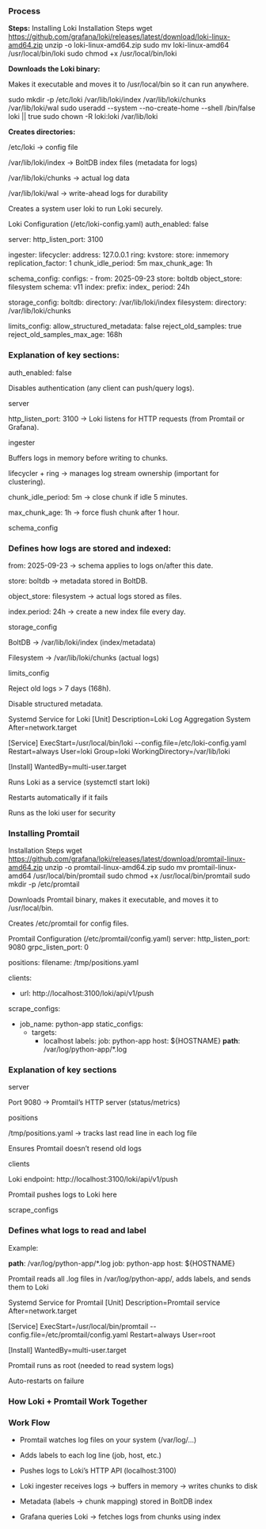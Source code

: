 ### Process ####

**Steps:**
Installing Loki
Installation Steps
wget https://github.com/grafana/loki/releases/latest/download/loki-linux-amd64.zip
unzip -o loki-linux-amd64.zip
sudo mv loki-linux-amd64 /usr/local/bin/loki
sudo chmod +x /usr/local/bin/loki


**Downloads the Loki binary:**

Makes it executable and moves it to /usr/local/bin so it can run anywhere.

sudo mkdir -p /etc/loki /var/lib/loki/index /var/lib/loki/chunks /var/lib/loki/wal
sudo useradd --system --no-create-home --shell /bin/false loki || true
sudo chown -R loki:loki /var/lib/loki


**Creates directories:**

/etc/loki → config file

/var/lib/loki/index → BoltDB index files (metadata for logs)

/var/lib/loki/chunks → actual log data

/var/lib/loki/wal → write-ahead logs for durability

Creates a system user loki to run Loki securely.

Loki Configuration (/etc/loki-config.yaml)
auth_enabled: false

server:
  http_listen_port: 3100

ingester:
  lifecycler:
    address: 127.0.0.1
    ring:
      kvstore:
        store: inmemory
      replication_factor: 1
  chunk_idle_period: 5m
  max_chunk_age: 1h

schema_config:
  configs:
    - from: 2025-09-23
      store: boltdb
      object_store: filesystem
      schema: v11
      index:
        prefix: index_
        period: 24h

storage_config:
  boltdb:
    directory: /var/lib/loki/index
  filesystem:
    directory: /var/lib/loki/chunks

limits_config:
  allow_structured_metadata: false
  reject_old_samples: true
  reject_old_samples_max_age: 168h

### Explanation of key sections:

auth_enabled: false

Disables authentication (any client can push/query logs).

server

http_listen_port: 3100 → Loki listens for HTTP requests (from Promtail or Grafana).

ingester

Buffers logs in memory before writing to chunks.

lifecycler + ring → manages log stream ownership (important for clustering).

chunk_idle_period: 5m → close chunk if idle 5 minutes.

max_chunk_age: 1h → force flush chunk after 1 hour.

schema_config

### Defines how logs are stored and indexed:

from: 2025-09-23 → schema applies to logs on/after this date.

store: boltdb → metadata stored in BoltDB.

object_store: filesystem → actual logs stored as files.

index.period: 24h → create a new index file every day.

storage_config

BoltDB → /var/lib/loki/index (index/metadata)

Filesystem → /var/lib/loki/chunks (actual logs)

limits_config

Reject old logs > 7 days (168h).

Disable structured metadata.

Systemd Service for Loki
[Unit]
Description=Loki Log Aggregation System
After=network.target

[Service]
ExecStart=/usr/local/bin/loki --config.file=/etc/loki-config.yaml
Restart=always
User=loki
Group=loki
WorkingDirectory=/var/lib/loki

[Install]
WantedBy=multi-user.target


Runs Loki as a service (systemctl start loki)

Restarts automatically if it fails

Runs as the loki user for security

### Installing Promtail ###
Installation Steps
wget https://github.com/grafana/loki/releases/latest/download/promtail-linux-amd64.zip
unzip -o promtail-linux-amd64.zip
sudo mv promtail-linux-amd64 /usr/local/bin/promtail
sudo chmod +x /usr/local/bin/promtail
sudo mkdir -p /etc/promtail


Downloads Promtail binary, makes it executable, and moves it to /usr/local/bin.

Creates /etc/promtail for config files.

Promtail Configuration (/etc/promtail/config.yaml)
server:
  http_listen_port: 9080
  grpc_listen_port: 0

positions:
  filename: /tmp/positions.yaml

clients:
  - url: http://localhost:3100/loki/api/v1/push

scrape_configs:
  - job_name: python-app
    static_configs:
      - targets:
          - localhost
        labels:
          job: python-app
          host: ${HOSTNAME}
          __path__: /var/log/python-app/*.log

### Explanation of key sections

server

Port 9080 → Promtail’s HTTP server (status/metrics)

positions

/tmp/positions.yaml → tracks last read line in each log file

Ensures Promtail doesn’t resend old logs

clients

Loki endpoint: http://localhost:3100/loki/api/v1/push

Promtail pushes logs to Loki here

scrape_configs

### Defines what logs to read and label

Example:

__path__: /var/log/python-app/*.log
job: python-app
host: ${HOSTNAME}


Promtail reads all .log files in /var/log/python-app/, adds labels, and sends them to Loki

Systemd Service for Promtail
[Unit]
Description=Promtail service
After=network.target

[Service]
ExecStart=/usr/local/bin/promtail --config.file=/etc/promtail/config.yaml
Restart=always
User=root

[Install]
WantedBy=multi-user.target


Promtail runs as root (needed to read system logs)

Auto-restarts on failure

### How Loki + Promtail Work Together ####
### Work Flow

* Promtail watches log files on your system (/var/log/...)

* Adds labels to each log line (job, host, etc.)

* Pushes logs to Loki’s HTTP API (localhost:3100)

* Loki ingester receives logs → buffers in memory → writes chunks to disk

* Metadata (labels → chunk mapping) stored in BoltDB index

* Grafana queries Loki → fetches logs from chunks using index